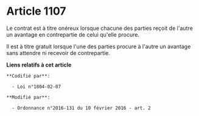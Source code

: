 # Article 1107

Le contrat est à titre onéreux lorsque chacune des parties reçoit de l'autre un avantage en contrepartie de celui qu'elle
procure. 

Il est à titre gratuit lorsque l'une des parties procure à l'autre un avantage sans attendre ni recevoir de contrepartie.

**Liens relatifs à cet article**

	**Codifié par**:

	  - Loi n°1804-02-07

	**Modifié par**:

	  - Ordonnance n°2016-131 du 10 février 2016 - art. 2
